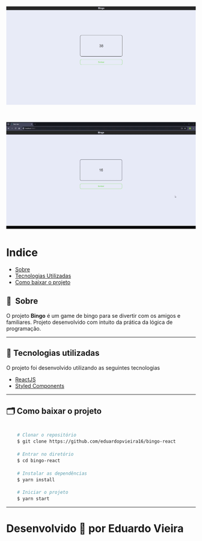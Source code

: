 <h1 align="center">
    <img src="public/img/main.png">
</h1>

<h1 align="center">
    <img src="public/img/video.gif">
</h1>

# Indice

- [Sobre](#-sobre)
- [Tecnologias Utilizadas](#-tecnologias-utilizadas)
- [Como baixar o projeto](#-como-baixar-o-projeto)

## 🔖&nbsp; Sobre

O projeto **Bingo** é um game de bingo para se divertir com os amigos e familiares. Projeto desenvolvido com intuito da prática da lógica de programação.

---

## 🚀 Tecnologias utilizadas

O projeto foi desenvolvido utilizando as seguintes tecnologias

- [ReactJS](https://reactjs.org)
- [Styled Components](https://styled-components.com/)

---

## 🗂 Como baixar o projeto

```bash

    # Clonar o repositório
    $ git clone https://github.com/eduardopvieira16/bingo-react

    # Entrar no diretório
    $ cd bingo-react

    # Instalar as dependências
    $ yarn install

    # Iniciar o projeto
    $ yarn start
```

---

Desenvolvido 💜 por Eduardo Vieira
=======
